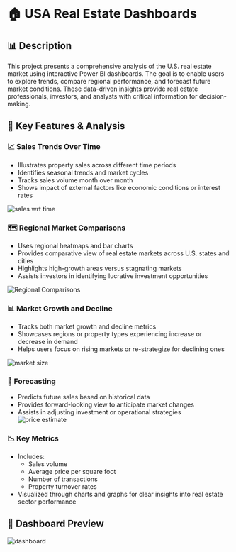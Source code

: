 # 🏠 USA Real Estate Dashboards 

## 📊 Description

This project presents a comprehensive analysis of the U.S. real estate market using interactive Power BI dashboards. The goal is to enable users to explore trends, compare regional performance, and forecast future market conditions. These data-driven insights provide real estate professionals, investors, and analysts with critical information for decision-making.

## 🌟 Key Features & Analysis

### 📈 Sales Trends Over Time

- Illustrates property sales across different time periods
- Identifies seasonal trends and market cycles
- Tracks sales volume month over month
- Shows impact of external factors like economic conditions or interest rates

![sales wrt time](https://github.com/user-attachments/assets/1d98ec2e-d718-4806-bb7d-03a17c020c34)


### 🗺️ Regional Market Comparisons

- Uses regional heatmaps and bar charts
- Provides comparative view of real estate markets across U.S. states and cities
- Highlights high-growth areas versus stagnating markets
- Assists investors in identifying lucrative investment opportunities

![Regional Comparisons](./images/regional-sales.PNG)


### 📊 Market Growth and Decline

- Tracks both market growth and decline metrics
- Showcases regions or property types experiencing increase or decrease in demand
- Helps users focus on rising markets or re-strategize for declining ones

![market size](https://github.com/user-attachments/assets/dcf54c02-f192-40e5-ab93-b04860229c44)


### 🔮 Forecasting

- Predicts future sales based on historical data
- Provides forward-looking view to anticipate market changes
- Assists in adjusting investment or operational strategies
![price estimate](https://github.com/user-attachments/assets/f2e01c11-8a3b-46f3-aa41-ff6c19abd1ee)

### 📉 Key Metrics

- Includes:
  - Sales volume
  - Average price per square foot
  - Number of transactions
  - Property turnover rates
- Visualized through charts and graphs for clear insights into real estate sector performance

## 📸 Dashboard Preview

![dashboard](https://github.com/user-attachments/assets/62a1c4a5-b901-479d-8ebb-e5b76effdaed)
